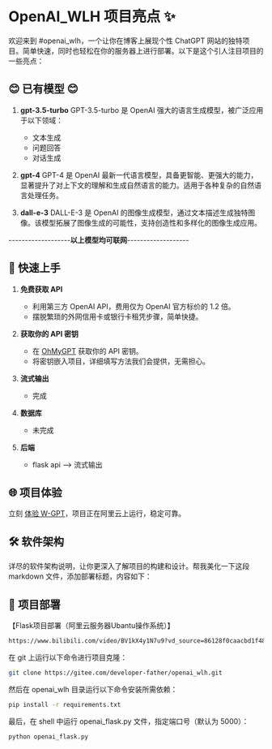 # OpenAI_WLH 项目亮点 ✨

欢迎来到 #openai_wlh，一个让你在博客上展现个性 ChatGPT 网站的独特项目。简单快速，同时也轻松在你的服务器上进行部署。以下是这个引人注目项目的一些亮点：

## 😊 已有模型 😊

1. **gpt-3.5-turbo** 
   GPT-3.5-turbo 是 OpenAI 强大的语言生成模型，被广泛应用于以下领域：
   - 文本生成
   - 问题回答
   - 对话生成

2. **gpt-4** 
   GPT-4 是 OpenAI 最新一代语言模型，具备更智能、更强大的能力，显著提升了对上下文的理解和生成自然语言的能力。适用于各种复杂的自然语言处理任务。

3. **dall-e-3** 
   DALL-E-3 是 OpenAI 的图像生成模型，通过文本描述生成独特图像。该模型拓展了图像生成的可能性，支持创造性和多样化的图像生成应用。

-------------------**以上模型均可联网**-------------------

## 🚀 快速上手

1. **免费获取 API**
   - 利用第三方 OpenAI API，费用仅为 OpenAI 官方标价的 1.2 倍。
   - 摆脱繁琐的外网信用卡或银行卡租凭步骤，简单快捷。

2. **获取你的 API 密钥**
   - 在 [OhMyGPT](https://www.ohmygpt.com?aff=BDnMSilC) 获取你的 API 密钥。
   - 将密钥嵌入项目，详细填写方法我们会提供，无需担心。

3. **流式输出**
   - 完成

3. **数据库**
   - 未完成

4. **后端**
   - flask api --> 流式输出

## 🌐 项目体验

立刻 [体验 W-GPT](http://8.138.104.244)，项目正在阿里云上运行，稳定可靠。

## 🛠️ 软件架构

详尽的软件架构说明，让你更深入了解项目的构建和设计。帮我美化一下这段 markdown 文件，添加部署标题，内容如下：

## 🚀 项目部署
【Flask项目部署（阿里云服务器Ubantu操作系统）】
```bash
https://www.bilibili.com/video/BV1kX4y1N7u9?vd_source=86128f0caacbd1f48d8ba64b076f5197
```

在 git 上运行以下命令进行项目克隆：

```bash
git clone https://gitee.com/developer-father/openai_wlh.git
```

然后在 openai_wlh 目录运行以下命令安装所需依赖：

```bash
pip install -r requirements.txt
```

最后，在 shell 中运行 openai_flask.py 文件，指定端口号（默认为 5000）：

```bash
python openai_flask.py
```